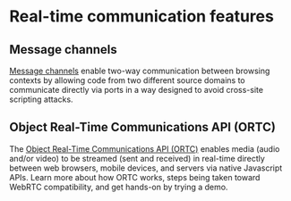 # Real-time communication features

## Message channels

[Message channels](./message-channels) enable two-way communication between browsing contexts by allowing code from two different source domains to communicate directly via ports in a way designed to avoid cross-site scripting attacks.

## Object Real-Time Communications API (ORTC)

The [Object Real-Time Communications API (ORTC)](./object-rtc-api) enables media (audio and/or video) to be streamed (sent and received) in real-time directly between web browsers, mobile devices, and servers via native Javascript APIs. Learn more about how ORTC works, steps being taken toward WebRTC compatibility, and get hands-on by trying a demo.


